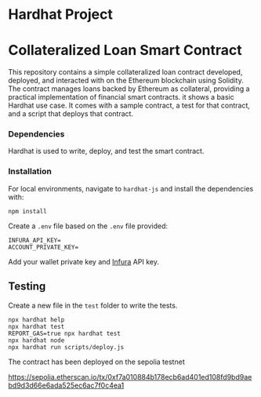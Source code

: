 #  Hardhat Project

# Collateralized Loan Smart Contract

This repository contains a simple collateralized loan contract developed, deployed, and interacted with on the Ethereum blockchain using Solidity. The contract manages loans backed by Ethereum as collateral, providing a practical implementation of financial smart contracts. it shows a basic Hardhat use case. It comes with a sample contract, a test for that contract, and a script that deploys that contract.


### Dependencies

Hardhat is used to write, deploy, and test the smart contract.

### Installation

For local environments, navigate to `hardhat-js` and install the dependencies with:

```
npm install
```

Create a `.env` file based on the `.env` file provided:

```
INFURA_API_KEY=
ACCOUNT_PRIVATE_KEY=
```

Add your wallet private key and [Infura](https://www.infura.io/) API key.

## Testing

Create a new file in the `test` folder to write the tests.


```shell
npx hardhat help
npx hardhat test
REPORT_GAS=true npx hardhat test
npx hardhat node
npx hardhat run scripts/deploy.js
```

The contract has been deployed on the sepolia testnet 

https://sepolia.etherscan.io/tx/0xf7a010884b178ecb6ad401ed108fd9bd9aebd9d3d66e6ada525ec6ac7f0c4ea1
